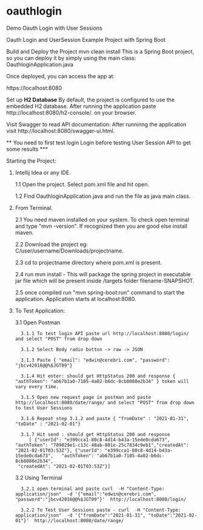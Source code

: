 # oauthlogin
Demo Oauth Login with User Sessions

Oauth Login and UserSession Example Project with Spring Boot


Build and Deploy the Project
mvn clean install
This is a Spring Boot project, so you can deploy it by simply using the main class: OauthloginApplication.java

Once deployed, you can access the app at:

https://localhost:8080

Set up **H2 Database**
By default, the project is configured to use the embedded H2 database. 
After running the application paste http://localhost:8080/h2-console/. on your browser.

Visit Swagger to read API documentation:
After runninng the application visit http://localhost:8080/swagger-ui.html.

** You need to first test  login Login before testing User Session API to get some results ***

Starting the Project:

1. Intellij Idea or any IDE.
   
   1.1 Open the project. Select pom.xml file and hit open.
   
   1.2 Find OauthloginApplication.java and run the file as java main class.
   
2. From Terminal.
   
   2.1 You need maven installed on your system. To check open terminal and type "mvn -version". If recognized then you are good else install maven.
   
   2.2 Download the project eg: C/user/username/Downloads/projectname.
   
   2.3 cd to projectname directory where pom.xml is present.
   
   2.4 run mvn install - This will package the spring project in executable jar file which will be present inside /targets folder filename-SNAPSHOT.
   
   2.5 once compiled run "mvn spring-boot:run" command to start the application. Application starts at localhost:8080.
   
3. To Test Application:
   
   3.1 Open Postman
   
         3.1.1 To test login API paste url http://localhost:8080/login/ and select "POST" from drop down
   
         3.1.2 Select Body radio button -> raw -> JSON
   
         3.1.3 Paste { "email": "edwin@cerebri.com", "password": "jbcv42016@@%$JGT09"}
   
         3.1.4 Hit enter: should get HttpStatus 200 and response { "authToken": "ab67b1a0-7105-4a02-b6dc-8cb8080e2b34" } token will vary every time.
   
         3.1.5 Open new request page in postman and paste http://localhost:8080/date/range/ and select "POST" from drop down to test User Sessions
   
         3.1.6 Repeat step 3.1.2 and paste { "fromDate" : "2021-01-31", "toDate" : "2021-02-01"}
   
         3.1.7 Hit send : should get HttpStatus 200 and response 
            [ {"userId": "e399cca1-80c8-4d14-b43a-15ede0cda673", "authToken": "789029e1-c13c-48ab-801e-25c7834c9eb1","createdAt": "2021-02-01T03:53Z"}, {"userId": "e399cca1-80c8-4d14-b43a-15ede0cda673",   "authToken": "ab67b1a0-7105-4a02-b6dc-8cb8080e2b34",
        "createdAt": "2021-02-01T03:53Z"}]
   
   3.2 Using Terminal
   
         3.2.1 open terminal and paste curl  -H "Content-Type: application/json"  -d '{"email":"edwin@cerebri.com", "password":"jbcv42016@@%$JGT09"}'  http://localhost:8080/login/

         3.2.2 To Test User Sessions paste - curl  -H "Content-Type: application/json"  -d '{"fromDate":"2021-01-31", "toDate":"2021-02-01"}'  http://localhost:8080/date/range/
       
       
       

